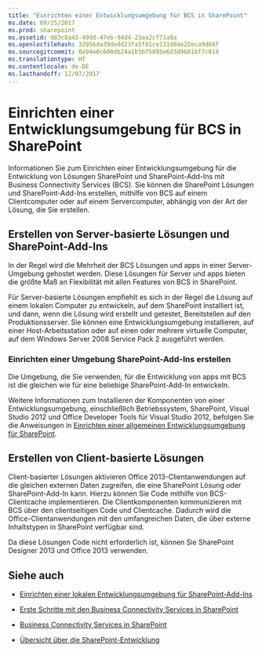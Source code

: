 ```yaml
---
title: "Einrichten einer Entwicklungsumgebung für BCS in SharePoint"
ms.date: 09/25/2017
ms.prod: sharepoint
ms.assetid: d83c8a43-49dd-47eb-94d4-23aa2cf71a9a
ms.openlocfilehash: 33956da39dedd23fa5f81ce131d84e22eca9d60f
ms.sourcegitcommit: 0a94e0c600db24a1b5bf5895e6d3d9681bf7c810
ms.translationtype: HT
ms.contentlocale: de-DE
ms.lasthandoff: 12/07/2017
---
```

# <a name="setting-up-a-development-environment-for-bcs-in-sharepoint"></a>Einrichten einer Entwicklungsumgebung für BCS in SharePoint
Informationen Sie zum Einrichten einer Entwicklungsumgebung für die Entwicklung von Lösungen SharePoint und SharePoint-Add-Ins mit Business Connectivity Services (BCS). Sie können die SharePoint Lösungen und SharePoint-Add-Ins erstellen, mithilfe von BCS auf einem Clientcomputer oder auf einem Servercomputer, abhängig von der Art der Lösung, die Sie erstellen.
  
    
    


## <a name="building-server-based-solutions-and-sharepoint-add-ins"></a>Erstellen von Server-basierte Lösungen und SharePoint-Add-Ins
<a name="SP15SettingupdevenvBCS_server"> </a>

In der Regel wird die Mehrheit der BCS Lösungen und apps in einer Server-Umgebung gehostet werden. Diese Lösungen für Server und apps bieten die größte Maß an Flexibilität mit allen Features von BCS in SharePoint.
  
    
    
Für Server-basierte Lösungen empfiehlt es sich in der Regel die Lösung auf einem lokalen Computer zu entwickeln, auf dem SharePoint installiert ist, und dann, wenn die Lösung wird erstellt und getestet, Bereitstellen auf den Produktionsserver. Sie können eine Entwicklungsumgebung installieren, auf einer Host-Arbeitsstation oder auf einen oder mehrere virtuelle Computer, auf dem Windows Server 2008 Service Pack 2 ausgeführt werden.
  
    
    

### <a name="setting-up-an-environment-to-build-sharepoint-add-ins"></a>Einrichten einer Umgebung SharePoint-Add-Ins erstellen

Die Umgebung, die Sie verwenden, für die Entwicklung von apps mit BCS ist die gleichen wie für eine beliebige SharePoint-Add-In entwickeln. 
  
    
    
Weitere Informationen zum Installieren der Komponenten von einer Entwicklungsumgebung, einschließlich Betriebssystem, SharePoint, Visual Studio 2012 und Office Developer Tools für Visual Studio 2012, befolgen Sie die Anweisungen in  [Einrichten einer allgemeinen Entwicklungsumgebung für SharePoint](set-up-a-general-development-environment-for-sharepoint.md).
  
    
    

## <a name="building-client-based-solutions"></a>Erstellen von Client-basierte Lösungen
<a name="SP15SettingupdevenvBCS_client"> </a>

Client-basierter Lösungen aktivieren Office 2013-Clientanwendungen auf die gleichen externen Daten zugreifen, die eine SharePoint Lösung oder SharePoint-Add-In kann. Hierzu können Sie Code mithilfe von BCS-Clientcache implementieren. Die Clientkomponenten kommunizieren mit BCS über den clientseitigen Code und Clientcache. Dadurch wird die Office-Clientanwendungen mit den umfangreichen Daten, die über externe Inhaltstypen in SharePoint verfügbar sind.
  
    
    
Da diese Lösungen Code nicht erforderlich ist, können Sie SharePoint Designer 2013 und Office 2013 verwenden.
  
    
    

## <a name="see-also"></a>Siehe auch
<a name="SP15SettingupdevenvBCS_addresources"> </a>


-  [Einrichten einer lokalen Entwicklungsumgebung für SharePoint-Add-Ins](http://msdn.microsoft.com/library/b0878c12-27c9-4eea-ae3b-7e79e5a8838d%28Office.15%29.aspx)
    
  
-  [Erste Schritte mit den Business Connectivity Services in SharePoint](get-started-with-business-connectivity-services-in-sharepoint.md)
    
  
-  [Business Connectivity Services in SharePoint](business-connectivity-services-in-sharepoint.md)
    
  
-  [Übersicht über die SharePoint-Entwicklung](sharepoint-development-overview.md)
    
  

